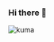 ### Hi there 👋

![kuma](https://animation.kumaleon.com/1076/?hash=0xc2ffc9c7d8466a0d75cd724843f2a3ae8b619ff74069a783eef40426b3a0d26d)

<!--
**yu23ki14/yu23ki14** is a ✨ _special_ ✨ repository because its `README.md` (this file) appears on your GitHub profile.

Here are some ideas to get you started:

- 🔭 I’m currently working on ...
- 🌱 I’m currently learning ...
- 👯 I’m looking to collaborate on ...
- 🤔 I’m looking for help with ...
- 💬 Ask me about ...
- 📫 How to reach me: ...
- 😄 Pronouns: ...
- ⚡ Fun fact: ...
-->
